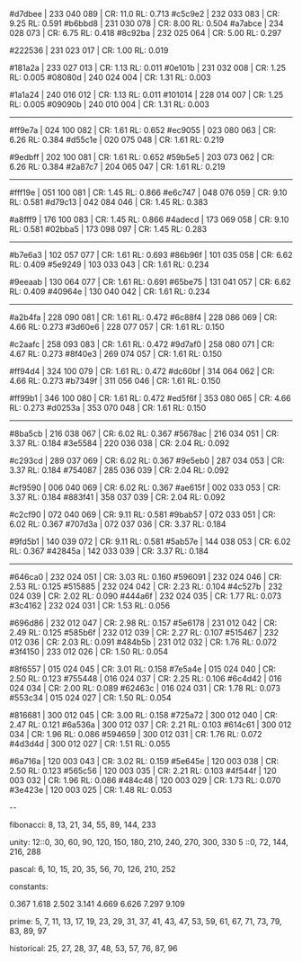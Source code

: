 #d7dbee | 233 040 089 | CR: 11.0 RL: 0.713
#c5c9e2 | 232 033 083 | CR: 9.25 RL: 0.591
#b6bbd8 | 231 030 078 | CR: 8.00 RL: 0.504
#a7abce | 234 028 073 | CR: 6.75 RL: 0.418
#8c92ba | 232 025 064 | CR: 5.00 RL: 0.297

#222536 | 231 023 017 | CR: 1.00 RL: 0.019

#181a2a | 233 027 013 | CR: 1.13 RL: 0.011
#0e101b | 231 032 008 | CR: 1.25 RL: 0.005
#08080d | 240 024 004 | CR: 1.31 RL: 0.003

#1a1a24 | 240 016 012 | CR: 1.13 RL: 0.011
#101014 | 228 014 007 | CR: 1.25 RL: 0.005
#09090b | 240 010 004 | CR: 1.31 RL: 0.003

---

#ff9e7a | 024 100 082 | CR: 1.61 RL: 0.652
#ec9055 | 023 080 063 | CR: 6.26 RL: 0.384
#d55c1e | 020 075 048 | CR: 1.61 RL: 0.219

#9edbff | 202 100 081 | CR: 1.61 RL: 0.652
#59b5e5 | 203 073 062 | CR: 6.26 RL: 0.384
#2a87c7 | 204 065 047 | CR: 1.61 RL: 0.219

---

#fff19e | 051 100 081 | CR: 1.45 RL: 0.866
#e6c747 | 048 076 059 | CR: 9.10 RL: 0.581
#d79c13 | 042 084 046 | CR: 1.45 RL: 0.383

#a8fff9 | 176 100 083 | CR: 1.45 RL: 0.866
#4adecd | 173 069 058 | CR: 9.10 RL: 0.581
#02bba5 | 173 098 097 | CR: 1.45 RL: 0.283

---

#b7e6a3 | 102 057 077 | CR: 1.61 RL: 0.693
#86b96f | 101 035 058 | CR: 6.62 RL: 0.409
#5e9249 | 103 033 043 | CR: 1.61 RL: 0.234

#9eeaab | 130 064 077 | CR: 1.61 RL: 0.691
#65be75 | 131 041 057 | CR: 6.62 RL: 0.409
#40964e | 130 040 042 | CR: 1.61 RL: 0.234

---

#a2b4fa | 228 090 081 | CR: 1.61 RL: 0.472
#6c88f4 | 228 086 069 | CR: 4.66 RL: 0.273
#3d60e6 | 228 077 057 | CR: 1.61 RL: 0.150

#c2aafc | 258 093 083 | CR: 1.61 RL: 0.472
#9d7af0 | 258 080 071 | CR: 4.67 RL: 0.273
#8f40e3 | 269 074 057 | CR: 1.61 RL: 0.150

#ff94d4 | 324 100 079 | CR: 1.61 RL: 0.472
#dc60bf | 314 064 062 | CR: 4.66 RL: 0.273
#b7349f | 311 056 046 | CR: 1.61 RL: 0.150

#ff99b1 | 346 100 080 | CR: 1.61 RL: 0.472
#ed5f6f | 353 080 065 | CR: 4.66 RL: 0.273
#d0253a | 353 070 048 | CR: 1.61 RL: 0.150

---

#8ba5cb | 216 038 067 | CR: 6.02 RL: 0.367
#5678ac | 216 034 051 | CR: 3.37 RL: 0.184
#3e5584 | 220 036 038 | CR: 2.04 RL: 0.092

#c293cd | 289 037 069 | CR: 6.02 RL: 0.367
#9e5eb0 | 287 034 053 | CR: 3.37 RL: 0.184
#754087 | 285 036 039 | CR: 2.04 RL: 0.092

#cf9590 | 006 040 069 | CR: 6.02 RL: 0.367
#ae615f | 002 033 053 | CR: 3.37 RL: 0.184
#883f41 | 358 037 039 | CR: 2.04 RL: 0.092

#c2cf90 | 072 040 069 | CR: 9.11 RL: 0.581
#9bab57 | 072 033 051 | CR: 6.02 RL: 0.367
#707d3a | 072 037 036 | CR: 3.37 RL: 0.184

#9fd5b1 | 140 039 072 | CR: 9.11 RL: 0.581
#5ab57e | 144 038 053 | CR: 6.02 RL: 0.367
#42845a | 142 033 039 | CR: 3.37 RL: 0.184

---

#646ca0 | 232 024 051 | CR: 3.03 RL: 0.160
#596091 | 232 024 046 | CR: 2.53 RL: 0.125
#515885 | 232 024 042 | CR: 2.23 RL: 0.104
#4c527b | 232 024 039 | CR: 2.02 RL: 0.090
#444a6f | 232 024 035 | CR: 1.77 RL: 0.073
#3c4162 | 232 024 031 | CR: 1.53 RL: 0.056

#696d86 | 232 012 047 | CR: 2.98 RL: 0.157
#5e6178 | 231 012 042 | CR: 2.49 RL: 0.125
#585b6f | 232 012 039 | CR: 2.27 RL: 0.107
#515467 | 232 012 036 | CR: 2.03 RL: 0.091
#484b5b | 231 012 032 | CR: 1.76 RL: 0.072
#3f4150 | 233 012 026 | CR: 1.50 RL: 0.054

#8f6557 | 015 024 045 | CR: 3.01 RL: 0.158
#7e5a4e | 015 024 040 | CR: 2.50 RL: 0.123
#755448 | 016 024 037 | CR: 2.25 RL: 0.106
#6c4d42 | 016 024 034 | CR: 2.00 RL: 0.089
#62463c | 016 024 031 | CR: 1.78 RL: 0.073
#553c34 | 015 024 027 | CR: 1.50 RL: 0.054

#816681 | 300 012 045 | CR: 3.00 RL: 0.158
#725a72 | 300 012 040 | CR: 2.47 RL: 0.121
#6a536a | 300 012 037 | CR: 2.21 RL: 0.103
#614c61 | 300 012 034 | CR: 1.96 RL: 0.086
#594659 | 300 012 031 | CR: 1.76 RL: 0.072
#4d3d4d | 300 012 027 | CR: 1.51 RL: 0.055

#6a716a | 120 003 043 | CR: 3.02 RL: 0.159
#5e645e | 120 003 038 | CR: 2.50 RL: 0.123
#565c56 | 120 003 035 | CR: 2.21 RL: 0.103
#4f544f | 120 003 032 | CR: 1.96 RL: 0.086
#484c48 | 120 003 029 | CR: 1.73 RL: 0.070
#3e423e | 120 003 025 | CR: 1.48 RL: 0.053

--

fibonacci:
8, 13, 21, 34, 55, 89, 144, 233

unity:
12::0, 30, 60, 90, 120, 150, 180, 210, 240, 270, 300, 330
5 ::0, 72, 144, 216, 288

pascal:
6, 10, 15, 20, 35, 56, 70, 126, 210, 252

constants:

0.367
1.618
2.502
3.141
4.669
6.626
7.297
9.109

prime:
5, 7, 11, 13, 17, 19, 23, 29, 31, 37, 41, 43, 47, 53,
59, 61, 67, 71, 73, 79, 83, 89, 97

historical:
25, 27, 28, 37, 48, 53, 57, 76, 87, 96
